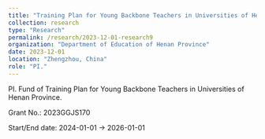 ```yaml
---
title: "Training Plan for Young Backbone Teachers in Universities of Henan Province"
collection: research
type: "Research"
permalink: /research/2023-12-01-research9
organization: "Department of Education of Henan Province"
date: 2023-12-01
location: "Zhengzhou, China"
role: "PI."
---
```


PI. Fund of Training Plan for Young Backbone Teachers  in Universities of Henan Province.

Grant No.: 2023GGJS170

Start/End date: 2024-01-01 → 2026-01-01

